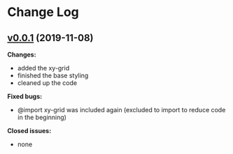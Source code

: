 # Change Log

## [v0.0.1](#) (2019-11-08)

**Changes:**
- added the xy-grid
- finished the base styling
- cleaned up the code

**Fixed bugs:**

- @import xy-grid was included again (excluded to import to reduce code in the beginning)

**Closed issues:**
- none

